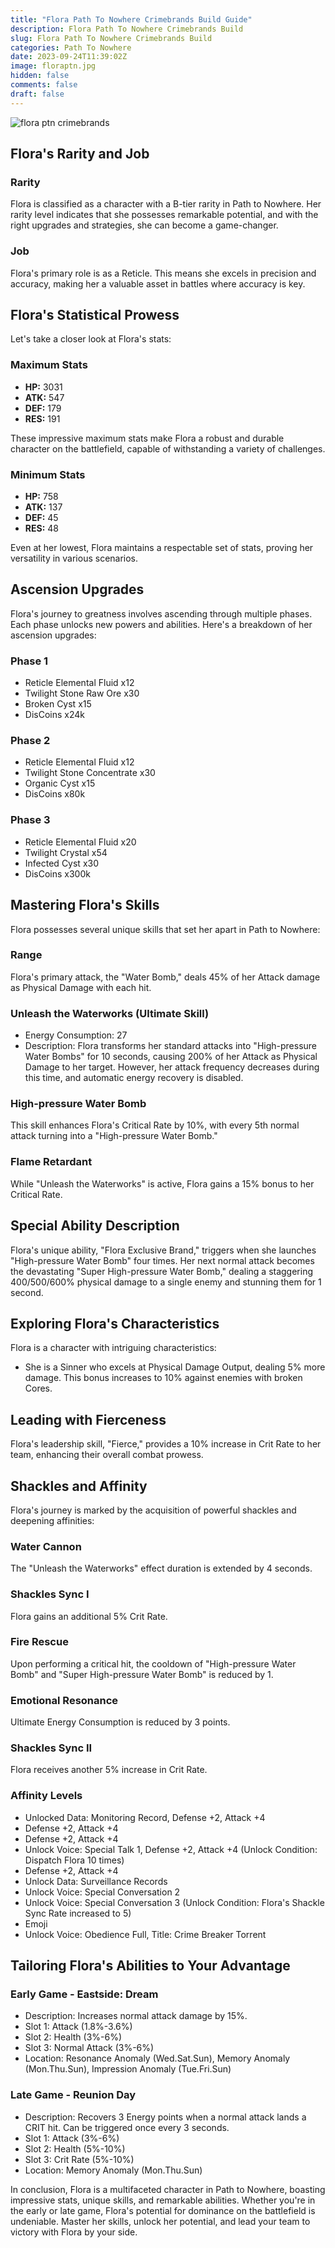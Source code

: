 ```yaml
---
title: "Flora Path To Nowhere Crimebrands Build Guide"
description: Flora Path To Nowhere Crimebrands Build
slug: Flora Path To Nowhere Crimebrands Build
categories: Path To Nowhere
date: 2023-09-24T11:39:02Z
image: floraptn.jpg
hidden: false
comments: false
draft: false
---
```


![flora ptn crimebrands](floraptn.jpg)

## Flora's Rarity and Job

### Rarity
Flora is classified as a character with a B-tier rarity in Path to Nowhere. Her rarity level indicates that she possesses remarkable potential, and with the right upgrades and strategies, she can become a game-changer.

### Job
Flora's primary role is as a Reticle. This means she excels in precision and accuracy, making her a valuable asset in battles where accuracy is key.

## Flora's Statistical Prowess

Let's take a closer look at Flora's stats:

### Maximum Stats
- **HP:** 3031
- **ATK:** 547
- **DEF:** 179
- **RES:** 191

These impressive maximum stats make Flora a robust and durable character on the battlefield, capable of withstanding a variety of challenges.

### Minimum Stats
- **HP:** 758
- **ATK:** 137
- **DEF:** 45
- **RES:** 48

Even at her lowest, Flora maintains a respectable set of stats, proving her versatility in various scenarios.

## Ascension Upgrades

Flora's journey to greatness involves ascending through multiple phases. Each phase unlocks new powers and abilities. Here's a breakdown of her ascension upgrades:

### Phase 1
- Reticle Elemental Fluid x12
- Twilight Stone Raw Ore x30
- Broken Cyst x15
- DisCoins x24k

### Phase 2
- Reticle Elemental Fluid x12
- Twilight Stone Concentrate x30
- Organic Cyst x15
- DisCoins x80k

### Phase 3
- Reticle Elemental Fluid x20
- Twilight Crystal x54
- Infected Cyst x30
- DisCoins x300k

## Mastering Flora's Skills

Flora possesses several unique skills that set her apart in Path to Nowhere:

### Range
Flora's primary attack, the "Water Bomb," deals 45% of her Attack damage as Physical Damage with each hit.

### Unleash the Waterworks (Ultimate Skill)
- Energy Consumption: 27
- Description: Flora transforms her standard attacks into "High-pressure Water Bombs" for 10 seconds, causing 200% of her Attack as Physical Damage to her target. However, her attack frequency decreases during this time, and automatic energy recovery is disabled.

### High-pressure Water Bomb
This skill enhances Flora's Critical Rate by 10%, with every 5th normal attack turning into a "High-pressure Water Bomb."

### Flame Retardant
While "Unleash the Waterworks" is active, Flora gains a 15% bonus to her Critical Rate.

## Special Ability Description

Flora's unique ability, "Flora Exclusive Brand," triggers when she launches "High-pressure Water Bomb" four times. Her next normal attack becomes the devastating "Super High-pressure Water Bomb," dealing a staggering 400/500/600% physical damage to a single enemy and stunning them for 1 second.

## Exploring Flora's Characteristics

Flora is a character with intriguing characteristics:

- She is a Sinner who excels at Physical Damage Output, dealing 5% more damage. This bonus increases to 10% against enemies with broken Cores.

## Leading with Fierceness

Flora's leadership skill, "Fierce," provides a 10% increase in Crit Rate to her team, enhancing their overall combat prowess.

## Shackles and Affinity

Flora's journey is marked by the acquisition of powerful shackles and deepening affinities:

### Water Cannon
The "Unleash the Waterworks" effect duration is extended by 4 seconds.

### Shackles Sync I
Flora gains an additional 5% Crit Rate.

### Fire Rescue
Upon performing a critical hit, the cooldown of "High-pressure Water Bomb" and "Super High-pressure Water Bomb" is reduced by 1.

### Emotional Resonance
Ultimate Energy Consumption is reduced by 3 points.

### Shackles Sync II
Flora receives another 5% increase in Crit Rate.

### Affinity Levels
- Unlocked Data: Monitoring Record, Defense +2, Attack +4
- Defense +2, Attack +4
- Defense +2, Attack +4
- Unlock Voice: Special Talk 1, Defense +2, Attack +4 (Unlock Condition: Dispatch Flora 10 times)
- Defense +2, Attack +4
- Unlock Data: Surveillance Records
- Unlock Voice: Special Conversation 2
- Unlock Voice: Special Conversation 3 (Unlock Condition: Flora's Shackle Sync Rate increased to 5)
- Emoji
- Unlock Voice: Obedience Full, Title: Crime Breaker Torrent

## Tailoring Flora's Abilities to Your Advantage

### Early Game - Eastside: Dream
- Description: Increases normal attack damage by 15%.
- Slot 1: Attack (1.8%-3.6%)
- Slot 2: Health (3%-6%)
- Slot 3: Normal Attack (3%-6%)
- Location: Resonance Anomaly (Wed.Sat.Sun), Memory Anomaly (Mon.Thu.Sun), Impression Anomaly (Tue.Fri.Sun)

### Late Game - Reunion Day
- Description: Recovers 3 Energy points when a normal attack lands a CRIT hit. Can be triggered once every 3 seconds.
- Slot 1: Attack (3%-6%)
- Slot 2: Health (5%-10%)
- Slot 3: Crit Rate (5%-10%)
- Location: Memory Anomaly (Mon.Thu.Sun)

In conclusion, Flora is a multifaceted character in Path to Nowhere, boasting impressive stats, unique skills, and remarkable abilities. Whether you're in the early or late game, Flora's potential for dominance on the battlefield is undeniable. Master her skills, unlock her potential, and lead your team to victory with Flora by your side.